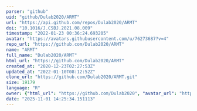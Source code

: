 ```yaml
---
parser: "github"
uid: "github/Dulab2020/ARMT"
url: "https://api.github.com/repos/Dulab2020/ARMT"
doi: "10.1016/J.CSBJ.2021.08.009"
timestamp: "2022-01-23 00:36:24.693205"
avatar: "https://avatars.githubusercontent.com/u/76273687?v=4"
repo_url: "https://github.com/Dulab2020/ARMT"
name: "ARMT"
full_name: "Dulab2020/ARMT"
html_url: "https://github.com/Dulab2020/ARMT"
created_at: "2020-12-23T02:27:53Z"
updated_at: "2022-01-10T08:12:52Z"
clone_url: "https://github.com/Dulab2020/ARMT.git"
size: 19179
language: "R"
owner: {"html_url": "https://github.com/Dulab2020", "avatar_url": "https://avatars.githubusercontent.com/u/76273687?v=4", "login": "Dulab2020", "type": "User"}
date: "2025-11-01 14:25:34.151113"
---
```

